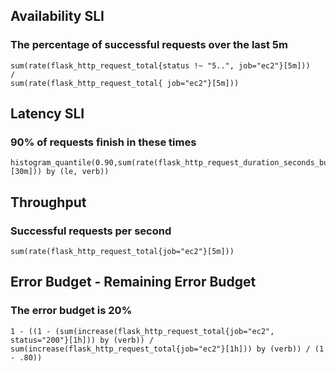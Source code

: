 ## Availability SLI
### The percentage of successful requests over the last 5m

```
sum(rate(flask_http_request_total{status !~ "5..", job="ec2"}[5m])) 
/
sum(rate(flask_http_request_total{ job="ec2"}[5m]))
```

## Latency SLI
### 90% of requests finish in these times

```
histogram_quantile(0.90,sum(rate(flask_http_request_duration_seconds_bucket{job="ec2"}[30m])) by (le, verb))
```

## Throughput
### Successful requests per second

```
sum(rate(flask_http_request_total{job="ec2"}[5m]))
```

## Error Budget - Remaining Error Budget
### The error budget is 20%

```
1 - ((1 - (sum(increase(flask_http_request_total{job="ec2", status="200"}[1h])) by (verb)) / sum(increase(flask_http_request_total{job="ec2"}[1h])) by (verb)) / (1 - .80))
```
